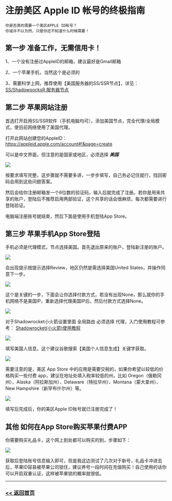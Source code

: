 # 注册美区 Apple ID 帐号的终极指南

```
你是否真的需要一个美区APPLE ID账号？
你或许不以为然，只是你还不知道什么时候需要！
```
## 第一步 准备工作，无需信用卡！

1、一个没有注册过AppleID的邮箱，建议最好是Gmail邮箱

2、一个苹果手机，当然这个是必须的

3、需要科学上网，推荐使用【美国服务器的SS/SSR节点】，详见：[SS/ShadowsocksR 服务器节点](ss.md)

## 第二步 苹果网站注册

首选打开启用SS/SSR软件（手机电脑均可），添加美国节点，完全代理/全局模式，使目前网络使用了美国代理。

打开此网站创建您的AppleID： https://appleid.apple.com/account#!&page=create

可以是中文界面，但注意的是国家或地区，必须选择 ***美国***

![](/img/apid1.jpg)

按要求填写完整，这步骤就不需要多讲，一步步填写，自己务必记住就行，找回密码会用到这些问题答案。

然后会给你注册邮箱发一个6位数的验证码，输入后就完成了注册。若你是用来共享的账户，登陆后不推荐启用两部验证，这个共享的话会很麻烦，每次都需要进行登陆验证。

电脑端注册账号就结束，然后下面是使用手机登陆App Store。

## 第三步 苹果手机App Store登陆

手机必须是代理模式，节点选择美国。首先退出原来的账户，登陆新注册的账户。

![](/img/apid2.jpg)

会出现提示按提示选择Review，地区仍然是需选择美国United States，并操作同意下一步。

![](/img/apid3.jpg)

这个是关键的一步，下面会让你选择付款方式，若没有出现None，那么就你的手机网络不是美国IP，重新选择代理美国IP后，然后付款方式选择None。

![](/img/apid4.jpg)

对于Shadowrocket小火箭设置里面 全局路由 必须选择 代理，入门使用教程可参考： [Shadowrocket(小火箭)使用教程](ios.md)

![](/img/apid5.jpg)

填写美国人信息，这个建议谷歌搜索【美国个人信息生成】关键字获取。

![](/img/apid6.jpg)

需要注意的是，美区 App Store 中的应用是需要交税的，如果你希望以较低的价格购买一些付费 app，建议在地址处填入税率较低的州，比如 Oregon（俄勒冈州）、Alaska（阿拉斯加州）、Delaware（特拉华州）、Montana（蒙大拿州）、New Hampshire（新罕布什尔州）等。

![](/img/apid7.jpg)

填写后完成后，你的美区Apple ID账号就已注册完成了！

## 其他 如何在App Store购买苹果付费APP

你需要购买礼品卡，这个网上到处都可以购买的到，步骤如下：

![](/img/apid8.jpg)

获取后登陆账号信息输入即可，但是我这边测试了几次对于新号，礼品卡冲进去后，苹果ID容易被苹果公司锁住，建议养号一段时间在充值购买！自己使用的话你可以开启双重认证，这样被苹果锁的概率就很低。

<hr>

### [<< 返回首页](https://shadowso.github.io/Shadowsocks/)
